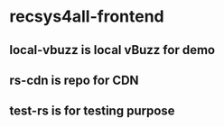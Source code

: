# recsys4all-frontend

## local-vbuzz is local vBuzz for demo

## rs-cdn is repo for CDN

## test-rs is for testing purpose